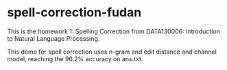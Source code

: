 # spell-correction-fudan
This is the homework 1: Spelling Correction from DATA130006: Introduction to Natural Language Processing.

This demo for spell correction uses n-gram and edit distance and channel model, reaching the 96.2% accuracy on ans.txt.
